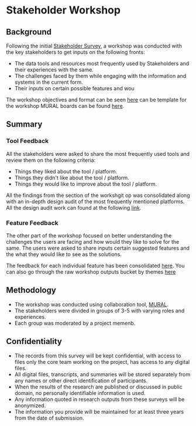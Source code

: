 # Stakeholder Workshop

## Background

Following the initial [Stakeholder Survey](../01-stakeholder-survey), a workshop was conducted with the key stakeholders to get inputs on the following fronts:
- The data tools and resources most frequently used by Stakeholders and their experiences with the same.
- The challenges faced by them while engaging with the information and systems in the current form.
- Their inputs on certain possible features and wou

The workshop objectives and format can be seen [here](02-01-workshop.md) can be template for the workshop MURAL boards can be found [here](02-02-template.pdf).

## Summary

### Tool Feedback

All the stakeholders were asked to share the most frequently used tools and review them on the following criteria:
- Things they liked about the tool / platform.
- Things they didn't like about the tool / platform.
- Things they would like to improve about the tool / platform.

All the findings from the section of the workshgit op was consolidated along with an in-depth design audit of the most frequently mentioned platforms. All the design audit work can found at the following [link](https://github.com/The-Data-for-Children-Collaborative/noral-design-research/tree/main/design-audit). 

### Feature Feedback

The other part of the workshop focused on better understanding the challenges the users are facing and how would they like to solve for the same. The users were asked to share inputs certain suggested features and the what they would like to see as the solutions.

The feedback for each individual feature has been consolidated [here](https://github.com/The-Data-for-Children-Collaborative/noral-user-research/tree/main/research/02-stakeholder-workshop/feature-feedback). You can also go through the raw workshop outputs bucket by themes [here](https://github.com/The-Data-for-Children-Collaborative/noral-user-research/blob/main/research/02-stakeholder-workshop/02-03-feature-feedback.pdf_)

## Methodology

- The workshop was conducted using collaboration tool, [MURAL](https://www.mural.co/).
- The stakeholders were divided in groups of 3-5 with varying roles and experiences.
- Each group was moderated by a project memenb.

## Confidentiality

- The records from this survey will be kept confidential, with access to files only the core team working on the project, has access to any digital files. 
- All digital files, transcripts, and summaries will be stored separately from any names or other direct identification of participants.
- When the results of the research are published or discussed in public domain, no personally identifiable information is used.
- Any information quoted in research outputs from these surveys will be anonymized.
- The information you provide will be maintained for at least three years from the date of submission.
